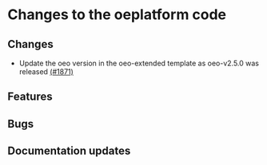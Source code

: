<!--
SPDX-FileCopyrightText: 2025 Jonas Huber <https://github.com/jh-RLI>

SPDX-License-Identifier: CC0-1.0
-->

# Changes to the oeplatform code

## Changes

- Update the oeo version in the oeo-extended template as oeo-v2.5.0 was released [(#1871)](https://github.com/OpenEnergyPlatform/oeplatform/pull/1871)

## Features

## Bugs

## Documentation updates
